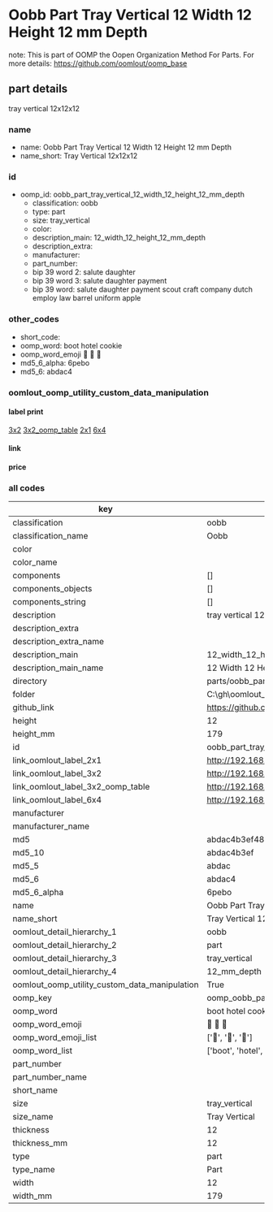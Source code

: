 # Oobb Part Tray Vertical 12 Width 12 Height 12 mm Depth  

note: This is part of OOMP the Oopen Organization Method For Parts. For more details: https://github.com/oomlout/oomp_base

##  part details
  



tray vertical 12x12x12



### name
* name: Oobb Part Tray Vertical 12 Width 12 Height 12 mm Depth
* name_short: Tray Vertical 12x12x12 
### id
* oomp_id: oobb_part_tray_vertical_12_width_12_height_12_mm_depth
  * classification: oobb
  * type: part
  * size: tray_vertical
  * color: 
  * description_main: 12_width_12_height_12_mm_depth
  * description_extra: 
  * manufacturer: 
  * part_number: 
  * bip 39 word 2: salute daughter
  * bip 39 word 3: salute daughter payment
  * bip 39 word: salute daughter payment scout craft company dutch employ law barrel uniform apple

### other_codes
* short_code: 
* oomp_word: boot hotel cookie
* oomp_word_emoji :boot: :hotel: :cookie:
* md5_6_alpha: 6pebo
* md5_6: abdac4






### oomlout_oomp_utility_custom_data_manipulation
#### label print
[3x2](http://192.168.1.245:1112/?label=oomp%206pebo)
[3x2_oomp_table](http://192.168.1.108:1112/?label=oomp%206pebo)
[2x1](http://192.168.1.242:1112/?label=oomp%206pebo)
[6x4](http://192.168.1.55:1112/?label=oomp%206pebo)    

#### link

                              

#### price







### all codes 
| key | value |  
| --- | --- |  
| classification | oobb |  
| classification_name | Oobb |  
| color |  |  
| color_name |  |  
| components | [] |  
| components_objects | [] |  
| components_string | [] |  
| description | tray vertical 12x12x12 |  
| description_extra |  |  
| description_extra_name |  |  
| description_main | 12_width_12_height_12_mm_depth |  
| description_main_name | 12 Width 12 Height 12 mm Depth |  
| directory | parts/oobb_part_tray_vertical_12_width_12_height_12_mm_depth |  
| folder | C:\gh\oomlout_oobb_version_4_generated_parts\parts\oobb_part_tray_vertical_12_width_12_height_12_mm_depth |  
| github_link | https://github.com/oomlout/oomlout_oomp_part_src/tree/main/parts/oobb_part_tray_vertical_12_width_12_height_12_mm_depth |  
| height | 12 |  
| height_mm | 179 |  
| id | oobb_part_tray_vertical_12_width_12_height_12_mm_depth |  
| link_oomlout_label_2x1 | http://192.168.1.242:1112/?label=oomp%206pebo |  
| link_oomlout_label_3x2 | http://192.168.1.245:1112/?label=oomp%206pebo |  
| link_oomlout_label_3x2_oomp_table | http://192.168.1.108:1112/?label=oomp%206pebo |  
| link_oomlout_label_6x4 | http://192.168.1.55:1112/?label=oomp%206pebo |  
| manufacturer |  |  
| manufacturer_name |  |  
| md5 | abdac4b3ef48e88cba190c15434df5f6 |  
| md5_10 | abdac4b3ef |  
| md5_5 | abdac |  
| md5_6 | abdac4 |  
| md5_6_alpha | 6pebo |  
| name | Oobb Part Tray Vertical 12 Width 12 Height 12 mm Depth |  
| name_short | Tray Vertical 12x12x12  |  
| oomlout_detail_hierarchy_1 | oobb |  
| oomlout_detail_hierarchy_2 | part |  
| oomlout_detail_hierarchy_3 | tray_vertical |  
| oomlout_detail_hierarchy_4 | 12_mm_depth |  
| oomlout_oomp_utility_custom_data_manipulation | True |  
| oomp_key | oomp_oobb_part_tray_vertical_12_width_12_height_12_mm_depth |  
| oomp_word | boot hotel cookie |  
| oomp_word_emoji | :boot: :hotel: :cookie: |  
| oomp_word_emoji_list | [':boot:', ':hotel:', ':cookie:'] |  
| oomp_word_list | ['boot', 'hotel', 'cookie'] |  
| part_number |  |  
| part_number_name |  |  
| short_name |  |  
| size | tray_vertical |  
| size_name | Tray Vertical |  
| thickness | 12 |  
| thickness_mm | 12 |  
| type | part |  
| type_name | Part |  
| width | 12 |  
| width_mm | 179 |  
